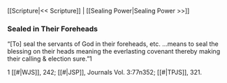 [[Scripture|<< Scripture]]  |  [[Sealing Power|Sealing Power >>]]

### Sealed in Their Foreheads
“[To] seal the servants of God in their foreheads, etc. …means to seal the blessing on their heads meaning the everlasting covenant thereby making their calling & election sure.”1



1
[[#|WJS]], 242; [[#|JSP]], Journals Vol. 3:77n352; [[#|TPJS]], 321.